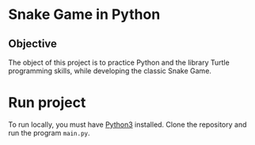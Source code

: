 # Snake Game in Python

## Objective

The object of this project is to practice Python and the library Turtle programming skills, while developing the classic Snake Game.

# Run project

To run locally, you must have [Python3](https://www.python.org/downloads/) installed. Clone the repository and run the program `main.py`.
